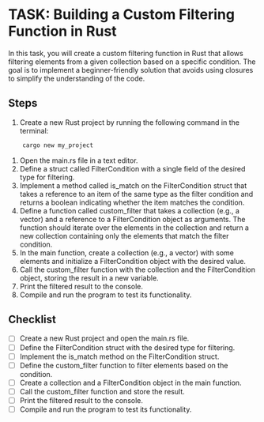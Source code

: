 # TASK: Building a Custom Filtering Function in Rust

In this task, you will create a custom filtering function in Rust that allows filtering elements from a given collection based on a specific condition. The goal is to implement a beginner-friendly solution that avoids using closures to simplify the understanding of the code.

## Steps

1. Create a new Rust project by running the following command in the terminal:

```bash
    cargo new my_project
```

1. Open the main.rs file in a text editor.
2. Define a struct called FilterCondition with a single field of the desired type for filtering.
3. Implement a method called is_match on the FilterCondition struct that takes a reference to an item of the same type as the filter condition and returns a boolean indicating whether the item matches the condition.
4. Define a function called custom_filter that takes a collection (e.g., a vector) and a reference to a FilterCondition object as arguments. The function should iterate over the elements in the collection and return a new collection containing only the elements that match the filter condition.
5. In the main function, create a collection (e.g., a vector) with some elements and initialize a FilterCondition object with the desired value.
6. Call the custom_filter function with the collection and the FilterCondition object, storing the result in a new variable.
7. Print the filtered result to the console.
8. Compile and run the program to test its functionality.

## Checklist

- [ ] Create a new Rust project and open the main.rs file.
- [ ] Define the FilterCondition struct with the desired type for filtering.
- [ ] Implement the is_match method on the FilterCondition struct.
- [ ] Define the custom_filter function to filter elements based on the condition.
- [ ] Create a collection and a FilterCondition object in the main function.
- [ ] Call the custom_filter function and store the result.
- [ ] Print the filtered result to the console.
- [ ] Compile and run the program to test its functionality.
